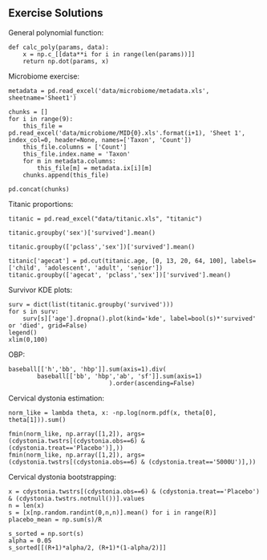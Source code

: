 ## Exercise Solutions

General polynomial function:

    def calc_poly(params, data):
        x = np.c_[[data**i for i in range(len(params))]]
        return np.dot(params, x)

Microbiome exercise:

    metadata = pd.read_excel('data/microbiome/metadata.xls', sheetname='Sheet1')

    chunks = []
    for i in range(9):
        this_file = pd.read_excel('data/microbiome/MID{0}.xls'.format(i+1), 'Sheet 1', index_col=0, header=None, names=['Taxon', 'Count'])
        this_file.columns = ['Count']
        this_file.index.name = 'Taxon'
        for m in metadata.columns:
            this_file[m] = metadata.ix[i][m]
        chunks.append(this_file)

    pd.concat(chunks)

Titanic proportions:

    titanic = pd.read_excel("data/titanic.xls", "titanic")

    titanic.groupby('sex')['survived'].mean()

    titanic.groupby(['pclass','sex'])['survived'].mean()

    titanic['agecat'] = pd.cut(titanic.age, [0, 13, 20, 64, 100], labels=['child', 'adolescent', 'adult', 'senior'])
    titanic.groupby(['agecat', 'pclass','sex'])['survived'].mean()

Survivor KDE plots:

    surv = dict(list(titanic.groupby('survived')))
    for s in surv:
        surv[s]['age'].dropna().plot(kind='kde', label=bool(s)*'survived' or 'died', grid=False)
    legend()
    xlim(0,100)

OBP:

    baseball[['h','bb', 'hbp']].sum(axis=1).div(
            baseball[['bb', 'hbp','ab', 'sf']].sum(axis=1)
                                ).order(ascending=False)

Cervical dystonia estimation:

    norm_like = lambda theta, x: -np.log(norm.pdf(x, theta[0], theta[1])).sum()

    fmin(norm_like, np.array([1,2]), args=(cdystonia.twstrs[(cdystonia.obs==6) & (cdystonia.treat=='Placebo')],))
    fmin(norm_like, np.array([1,2]), args=(cdystonia.twstrs[(cdystonia.obs==6) & (cdystonia.treat=='5000U')],))

Cervical dystonia bootstrapping:

    x = cdystonia.twstrs[(cdystonia.obs==6) & (cdystonia.treat=='Placebo') & (cdystonia.twstrs.notnull())].values
    n = len(x)
    s = [x[np.random.randint(0,n,n)].mean() for i in range(R)]
    placebo_mean = np.sum(s)/R

    s_sorted = np.sort(s)
    alpha = 0.05
    s_sorted[[(R+1)*alpha/2, (R+1)*(1-alpha/2)]]